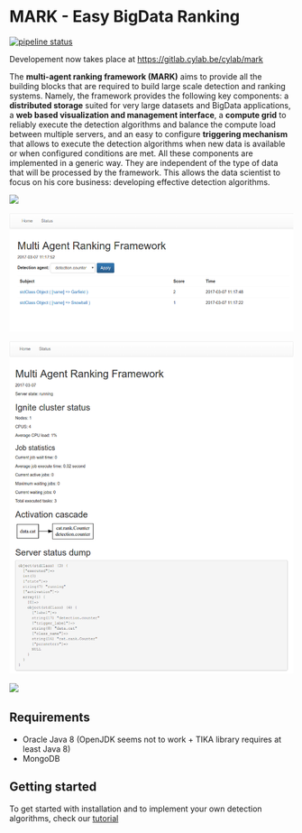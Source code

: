 # MARK - Easy BigData Ranking

[![pipeline status](https://gitlab.cylab.be/cylab/mark/badges/master/pipeline.svg)](https://gitlab.cylab.be/cylab/mark/commits/master)

Developement now takes place at https://gitlab.cylab.be/cylab/mark

The **multi-agent ranking framework (MARK)** aims to provide all the building blocks that are required to build large scale detection and ranking systems. Namely, the framework provides the following key components: a **distributed storage** suited for very large datasets and BigData applications, a **web based visualization and management interface**, a **compute grid** to reliably execute the detection algorithms and balance the compute load between multiple servers, and an easy to configure **triggering mechanism** that allows to execute the detection algorithms when new data is available or when configured conditions are met. All these components are implemented in a generic way. They are independent of the type of data that will be processed by the framework. This allows the data scientist to focus on his core business: developing effective detection algorithms.

![](./architecture.png)

![](./home.png)

![](./status.png)

![](./report.png)

## Requirements

* Oracle Java 8 (OpenJDK seems not to work + TIKA library requires at least Java 8)
* MongoDB

## Getting started

To get started with installation and to implement your own detection algorithms, check our [tutorial](./TUTORIAL.md)
